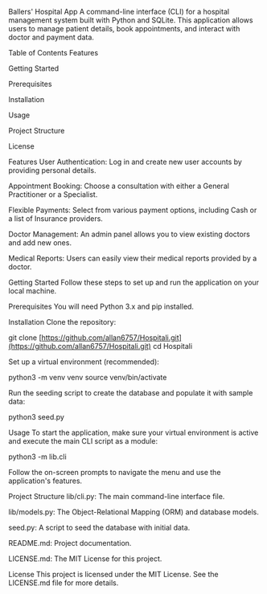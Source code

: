 Ballers' Hospital App
A command-line interface (CLI) for a hospital management system built with Python and SQLite. This application allows users to manage patient details, book appointments, and interact with doctor and payment data.

Table of Contents
Features

Getting Started

Prerequisites

Installation

Usage

Project Structure

License

Features
User Authentication: Log in and create new user accounts by providing personal details.

Appointment Booking: Choose a consultation with either a General Practitioner or a Specialist.

Flexible Payments: Select from various payment options, including Cash or a list of Insurance providers.

Doctor Management: An admin panel allows you to view existing doctors and add new ones.

Medical Reports: Users can easily view their medical reports provided by a doctor.

Getting Started
Follow these steps to set up and run the application on your local machine.

Prerequisites
You will need Python 3.x and pip installed.

Installation
Clone the repository:

git clone [https://github.com/allan6757/Hospitali.git](https://github.com/allan6757/Hospitali.git)
cd Hospitali

Set up a virtual environment (recommended):

python3 -m venv venv
source venv/bin/activate

Run the seeding script to create the database and populate it with sample data:

python3 seed.py

Usage
To start the application, make sure your virtual environment is active and execute the main CLI script as a module:

python3 -m lib.cli

Follow the on-screen prompts to navigate the menu and use the application's features.

Project Structure
lib/cli.py: The main command-line interface file.

lib/models.py: The Object-Relational Mapping (ORM) and database models.

seed.py: A script to seed the database with initial data.

README.md: Project documentation.

LICENSE.md: The MIT License for this project.

License
This project is licensed under the MIT License. See the LICENSE.md file for more details.
